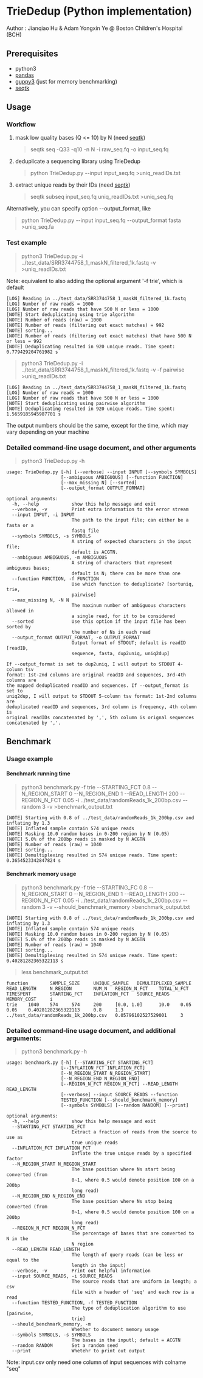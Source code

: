 # TrieDedup (Python implementation)

Author : Jianqiao Hu & Adam Yongxin Ye @ Boston Children's Hospital (BCH)


## Prerequisites

- python3
- [pandas](https://pandas.pydata.org/docs/getting_started/install.html)
- [guppy3](https://github.com/zhuyifei1999/guppy3) (just for memory benchmarking)
- [seqtk](https://github.com/lh3/seqtk)

## Usage

### Workflow

1. mask low quality bases (Q <= 10) by N  (need [seqtk](https://github.com/lh3/seqtk))
    >seqtk seq -Q33 -q10 -n N -i raw_seq.fq -o input_seq.fq

2. deduplicate a sequencing library using TrieDedup
    >python TrieDedup.py --input input_seq.fq >uniq_readIDs.txt

3. extract unique reads by their IDs  (need [seqtk](https://github.com/lh3/seqtk))
    >seqtk subseq input_seq.fq uniq_readIDs.txt >uniq_seq.fq

Alternatively, you can specify option --output_format, like

> python TrieDedup.py --input input_seq.fq --output_format fasta >uniq_seq.fa

### Test example

> python3 TrieDedup.py -i ../test_data/SRR3744758_1_maskN_filtered_1k.fastq -v  >uniq_readIDs.txt

Note: equivalent to also adding the optional argument '-f trie', which is default

```
[LOG] Reading in ../test_data/SRR3744758_1_maskN_filtered_1k.fastq
[LOG] Number of raw reads = 1000
[LOG] Number of raw reads that have 500 N or less = 1000
[NOTE] Start deduplicating using trie algorithm
[NOTE] Number of reads (raw) = 1000
[NOTE] Number of reads (filtering out exact matches) = 992
[NOTE] sorting...
[NOTE] Number of reads (filtering out exact matches) that have 500 N or less = 992
[NOTE] Deduplicating resulted in 920 unique reads. Time spent: 0.779429204761982 s
```

> python3 TrieDedup.py -i ../test_data/SRR3744758_1_maskN_filtered_1k.fastq -v -f pairwise >uniq_readIDs.txt

```
[LOG] Reading in ../test_data/SRR3744758_1_maskN_filtered_1k.fastq
[LOG] Number of raw reads = 1000
[LOG] Number of raw reads that have 500 N or less = 1000
[NOTE] Start deduplicating using pairwise algorithm
[NOTE] Deduplicating resulted in 920 unique reads. Time spent: 1.5659185945987701 s
```

The output numbers should be the same, except for the time, which may vary depending on your machine

### Detailed command-line usage document, and other arguments

> python3 TrieDedup.py -h
```
usage: TrieDedup.py [-h] [--verbose] --input INPUT [--symbols SYMBOLS]
                    [--ambiguous AMBIGUOUS] [--function FUNCTION]
                    [--max_missing N] [--sorted]
                    [--output_format OUTPUT_FORMAT]

optional arguments:
  -h, --help            show this help message and exit
  --verbose, -v         Print extra information to the error stream
  --input INPUT, -i INPUT
                        The path to the input file; can either be a fasta or a
                        fastq file
  --symbols SYMBOLS, -s SYMBOLS
                        A string of expected characters in the input file;
                        default is ACGTN.
  --ambiguous AMBIGUOUS, -m AMBIGUOUS
                        A string of characters that represent ambiguous bases;
                        default is N; there can be more than one
  --function FUNCTION, -f FUNCTION
                        Use which function to deduplicate? [sortuniq, trie,
                        pairwise]
  --max_missing N, -N N
                        The maxinum number of ambiguous characters allowed in
                        a single read, for it to be considered
  --sorted              Use this option if the input file has been sorted by
                        the number of Ns in each read
  --output_format OUTPUT_FORMAT, -o OUTPUT_FORMAT
                        Output format of STDOUT; default is readID [readID,
                        sequence, fasta, dup2uniq, uniq2dup]

If --output_format is set to dup2uniq, I will output to STDOUT 4-column tsv
format: 1st-2nd columns are original readID and sequences, 3rd-4th columns are
the mapped deduplicated readID and sequences. If --output_format is set to
uniq2dup, I will output to STDOUT 5-column tsv format: 1st-2nd columns are
deduplicated readID and sequences, 3rd column is frequency, 4th column is
original readIDs concatenated by ',', 5th column is orignal sequences
concatenated by ','.
```


## Benchmark

### Usage example

#### Benchmark running time

> python3 benchmark.py -f trie --STARTING_FCT 0.8 --N_REGION_START 0 --N_REGION_END 1 --READ_LENGTH 200 --REGION_N_FCT 0.05 -i ../test_data/randomReads_1k_200bp.csv --random 3 -v  >benchmark_output.txt

```
[NOTE] Starting with 0.8 of ../test_data/randomReads_1k_200bp.csv and inflating by 1.3
[NOTE] Inflated sample contain 574 unique reads
[NOTE] Masking 10.0 random bases in 0-200 region by N (0.05)
[NOTE] 5.0% of the 200bp reads is masked by N ACGTN
[NOTE] Number of reads (raw) = 1040
[NOTE] sorting...
[NOTE] Demultiplexing resulted in 574 unique reads. Time spent: 0.3654523342847824 s
```


#### Benchmark memory usage

>python3 benchmark.py -f trie --STARTING_FC 0.8 --N_REGION_START 0 --N_REGION_END 1 --READ_LENGTH 200 --REGION_N_FCT 0.05 -i ../test_data/randomReads_1k_200bp.csv --random 3 -v --should_benchmark_memory  >benchmark_output.txt

```
[NOTE] Starting with 0.8 of ../test_data/randomReads_1k_200bp.csv and inflating by 1.3
[NOTE] Inflated sample contain 574 unique reads
[NOTE] Masking 10.0 random bases in 0-200 region by N (0.05)
[NOTE] 5.0% of the 200bp reads is masked by N ACGTN
[NOTE] Number of reads (raw) = 1040
[NOTE] sorting...
[NOTE] Demultiplexing resulted in 574 unique reads. Time spent: 0.40281282365322113 s
```

> less benchmark_output.txt

```
function        SAMPLE_SIZE     UNIQUE_SAMPLE   DEMULTIPLEXED_SAMPLE    READ_LENGTH     N_REGION        NUM_N   REGION_N_FCT    TOTAL_N_FCT     TIMESPENT       STARTING_FCT    INFLATION_FCT   SOURCE_READS    MEMORY_COST     i
trie    1040    574     574     200     [0.0, 1.0]      10.0    0.05    0.05    0.40281282365322113     0.8     1.3     ../test_data/randomReads_1k_200bp.csv   0.05796102527529001     3
```

### Detailed command-line usage document, and additional arguments:

> python3 benchmark.py -h
```
usage: benchmark.py [-h] [--STARTING_FCT STARTING_FCT]
                    [--INFLATION_FCT INFLATION_FCT]
                    [--N_REGION_START N_REGION_START]
                    [--N_REGION_END N_REGION_END]
                    [--REGION_N_FCT REGION_N_FCT] --READ_LENGTH READ_LENGTH
                    [--verbose] --input SOURCE_READS --function
                    TESTED_FUNCTION [--should_benchmark_memory]
                    [--symbols SYMBOLS] [--random RANDOM] [--print]

optional arguments:
  -h, --help            show this help message and exit
  --STARTING_FCT STARTING_FCT
                        Extract a fraction of reads from the source to use as
                        true unique reads
  --INFLATION_FCT INFLATION_FCT
                        Inflate the true unique reads by a specified factor
  --N_REGION_START N_REGION_START
                        The base position where Ns start being converted (from
                        0~1, where 0.5 would denote position 100 on a 200bp
                        long read)
  --N_REGION_END N_REGION_END
                        The base position where Ns stop being converted (from
                        0~1, where 0.5 would denote position 100 on a 200bp
                        long read)
  --REGION_N_FCT REGION_N_FCT
                        The percentage of bases that are converted to N in the
                        N region
  --READ_LENGTH READ_LENGTH
                        The length of query reads (can be less or equal to the
                        length in the input)
  --verbose, -v         Print out helpful information
  --input SOURCE_READS, -i SOURCE_READS
                        The source reads that are uniform in length; a csv
                        file with a header of 'seq' and each row is a read
  --function TESTED_FUNCTION, -f TESTED_FUNCTION
                        The type of deduplication algorithm to use [pairwise,
                        trie]
  --should_benchmark_memory, -m
                        Whether to document memory usage
  --symbols SYMBOLS, -s SYMBOLS
                        The bases in the inputl; default = ACGTN
  --random RANDOM       Set a random seed
  --print               Whetehr to print out output
```

Note: input.csv only need one column of input sequences with colname "seq"
